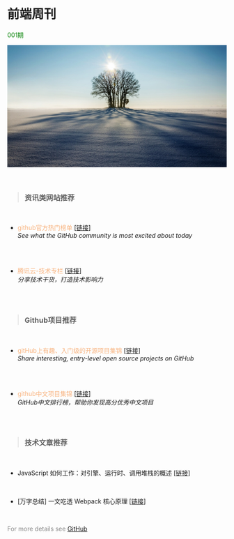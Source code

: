 # 前端周刊

<font color=#008000>001期</font>

![](../static/001.jpg)

<br>

>### 资讯类网站推荐
<br>

* <font color=#f8b37f>github官方热门榜单</font> [[链接](https://github.com/trending)]  
  *See what the GitHub community is most excited about today*
<br>
<br>

* <font color=#f8b37f>腾讯云-技术专栏</font> [[链接](https://cloud.tencent.com/developer/column)]  
  *分享技术干货，打造技术影响力*
<br>
<br>

>### Github项目推荐
<br>

+ <font color=#f8b37f>gitHub上有趣、入门级的开源项目集锦</font> [[链接](https://github.com/521xueweihan/HelloGitHub)]  
  *Share interesting, entry-level open source projects on GitHub*
<br>
<br>

+ <font color=#f8b37f>github中文项目集锦</font> [[链接](https://github.com/kon9chunkit/GitHub-Chinese-Top-Charts)]  
  *GitHub中文排行榜，帮助你发现高分优秀中文项目*
<br>
<br>

>### 技术文章推荐
<br>

+ JavaScript 如何工作：对引擎、运行时、调用堆栈的概述 [[链接](https://juejin.cn/post/6844903510538993671)]  
<br>

+ [万字总结] 一文吃透 Webpack 核心原理 [[链接](https://juejin.cn/post/6949040393165996040)]    
<br>

<font color=#888888>For more details see</font> [GitHub](https://github.com/xuebinWu/zvalley.github.i)

